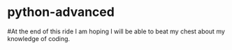 # python-advanced
#At the end of this ride I am hoping I will be able to beat my chest about my knowledge of coding.
